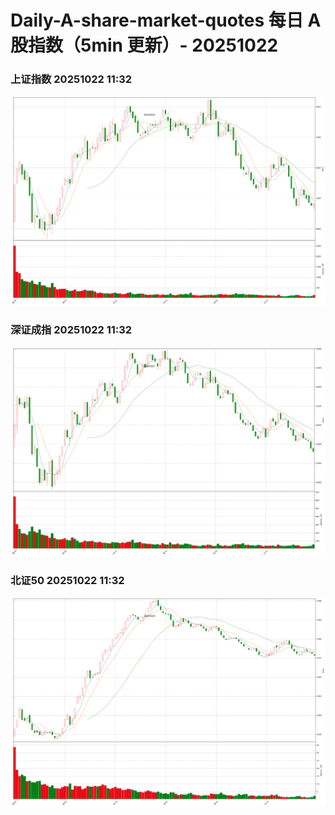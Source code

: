 
# Daily-A-share-market-quotes 每日 A 股指数（5min 更新）- 20251022

### 上证指数 20251022 11:32
![](./fig/2025/10/20251022-sh000001.png)

### 深证成指 20251022 11:32
![](./fig/2025/10/20251022-sz399001.png)

### 北证50 20251022 11:32
![](./fig/2025/10/20251022-bj899050.png)
